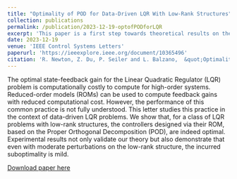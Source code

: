 ```yaml
---
title: "Optimality of POD for Data-Driven LQR With Low-Rank Structures"
collection: publications
permalink: /publication/2023-12-19-optofPODforLQR
excerpt: 'This paper is a first step towards theoretical results on the optimality of POD for data-driven control.'
date: 2023-12-19
venue: 'IEEE Control Systems Letters'
paperurl: 'https://ieeexplore.ieee.org/document/10365496'
citation: 'R. Newton, Z. Du, P. Seiler and L. Balzano,  &quot;Optimality of POD for Data-Driven LQR With Low-Rank Structures,&quot; in <i>IEEE Control Systems Letters</i>, vol. 8, pp. 85-90, 2024, doi: 10.1109/LCSYS.2023.3344147.'
---
```

The optimal state-feedback gain for the Linear Quadratic Regulator (LQR) problem is computationally costly to compute for high-order systems. Reduced-order models (ROMs) can be used to compute feedback gains with reduced computational cost. However, the performance of this common practice is not fully understood. This letter studies this practice in the context of data-driven LQR problems. We show that, for a class of LQR problems with low-rank structures, the controllers designed via their ROM, based on the Proper Orthogonal Decomposition (POD), are indeed optimal. Experimental results not only validate our theory but also demonstrate that even with moderate perturbations on the low-rank structure, the incurred suboptimality is mild.

[Download paper here](https://ieeexplore.ieee.org/document/10365496)
